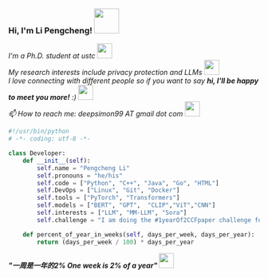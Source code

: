 ### Hi, I'm Li Pengcheng! <img src="https://media.giphy.com/media/mGcNjsfWAjY5AEZNw6/giphy.gif" width="50">

<!--
**Pongking/Pongking** is a ✨ _special_ ✨ repository because its `README.md` (this file) appears on your GitHub profile.
Here are some ideas to get you started:
-->

<p><em>I'm a Ph.D. student at ustc <img src="https://media.giphy.com/media/fYSnHlufseco8Fh93Z/giphy.gif" width="30"></br>
My research interests include privacy protection and LLMs <img src="https://media.giphy.com/media/YYbecrFqO7UUE/giphy.gif" width="30"></br>
I love connecting with different people</b> so if you want to say <b>hi, I'll be happy to meet you more!</b> :) <img src="https://media.giphy.com/media/LnQjpWaON8nhr21vNW/giphy.gif" width="30"></br>
 📫 How to reach me: deepsimon99 AT gmail dot com <img src="https://media.giphy.com/media/k7Yv2QsOGYTsI0CIDt/giphy.gif" width="30">
</em></p>

```python
#!/usr/bin/python
# -*- coding: utf-8 -*-

class Developer:
    def __init__(self):
        self.name = "Pengcheng Li"
        self.pronouns = "he/his"
        self.code = ["Python", "C++", "Java", "Go", "HTML"]
        self.DevOps = ["Linux", "Git", "Docker"]
        self.tools = ["PyTorch", "Transformers"]
        self.models = ["BERT", "GPT",  "CLIP","ViT","CNN"]
        self.interests = ["LLM", "MM-LLM", "Sora"]
        self.challenge = "I am doing the #1yearOf2CCFpaper challenge focused on Safety of LLM "

    def percent_of_year_in_weeks(self, days_per_week, days_per_year):
        return (days_per_week / 100) * days_per_year
```



 <em><b>"一周是一年的2% One week is 2% of a year"</em> <img src="https://media.giphy.com/media/WUlplcMpOCEmTGBtBW/giphy.gif" width="30">



  







